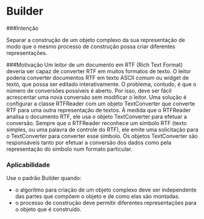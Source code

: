 # Builder

###Intenção

Separar a construção de um objeto complexo da sua representação de modo que o mesmo processo de construção possa criar diferentes representações.

###Motivação
Um leitor de um documento em RTF (Rich Text Format) deveria ser capaz de converter RTF em muitos formatos de texto. O leitor poderia converter documentos RTF em texto ASCII comum ou widget de texto, que possa ser editado interativamente. O problema, contudo, é que o número de conversões possíveis é aberto. Por isso, deve ser fácil acrescentar uma nova conversão sem modificar o leitor. Uma solução é configurar a classe RTFReader com um objeto TextConverter que converte RTF para uma outra representação de textos. À medida que o RTFReader analisa o documento RTF, ele usa o objeto TextConverter para efetuar a conversão. Sempre que o RTFReader reconhece um símbolo RTF (texto simples, ou uma palavra de controle do RTF), ele emite uma solicitação para o TextConverter para converter esse símbolo. Os objetos TextConverter são responsáveis tanto por efetuar a conversão dos dados como pela representação do símbolo num formato particular.

### Aplicabilidade
Use o padrão Builder quando:
- o algoritmo para criação de um objeto complexo deve ser independente das partes que compõem o objeto e de como elas são montadas. 
- o processo de construção deve permitir diferentes representações para o objeto que é construído.
